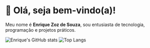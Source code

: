 
# 👋 Olá, seja bem-vindo(a)!

Meu nome é **Enrique Zoz de Souza**, sou entusiasta de tecnologia, programação e projetos práticos.

![Enrique's GitHub stats](https://github-readme-stats.vercel.app/api?username=XD-Enrique&theme=midnight-purple&show_icons=true)
![Top Langs](https://github-readme-stats.vercel.app/api/top-langs/?username=XD-Enrique&layout=compact&theme=midnight-purple)
